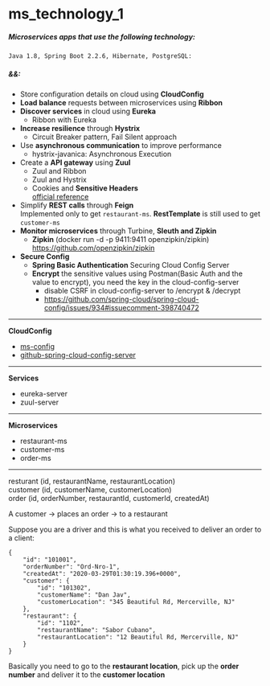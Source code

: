 # ms_technology_1
##### Microservices apps that use the following technology:  
`Java 1.8, Spring Boot 2.2.6, Hibernate, PostgreSQL:`  
##### &&:  
- Store configuration details on cloud using **CloudConfig**  
- **Load balance** requests between microservices using **Ribbon**  
- **Discover services** in cloud using **Eureka** 
  - Ribbon with Eureka  
- **Increase resilience** through **Hystrix** 
  - Circuit Breaker pattern, Fail Silent approach 
- Use **asynchronous communication** to improve performance 
  - hystrix-javanica: Asynchronous Execution  
- Create a **API gateway** using **Zuul** 
  - Zuul and Ribbon 
  - Zuul and Hystrix
  - Cookies and **Sensitive Headers**  
  [official reference]   
- Simplify **REST calls** through **Feign**   
Implemented only to get `restaurant-ms`. **RestTemplate** is still used to get `customer-ms`
- **Monitor microservices** through Turbine, **Sleuth and Zipkin**  
  - **Zipkin** (docker run -d -p 9411:9411 openzipkin/zipkin)   
  https://github.com/openzipkin/zipkin
- **Secure Config** 
  - **Spring Basic Authentication** Securing Cloud Config Server 
  - **Encrypt** the sensitive values using Postman(Basic Auth and the value to encrypt), you need the key in the cloud-config-server       
    - disable CSRF in cloud-config-server to /encrypt & /decrypt  
    - https://github.com/spring-cloud/spring-cloud-config/issues/934#issuecomment-398740472  
  
****************
**CloudConfig**  
- [ms-config]
- [github-spring-cloud-config-server]
**************** 
**Services**   
- eureka-server  
- zuul-server
****************
**Microservices**    
- restaurant-ms
- customer-ms
- order-ms   
****************
resturant (id, restaurantName, restaurantLocation)  
customer (id, customerName, customerLocation)  
order (id, orderNumber, restaurantId, customerId, createdAt)  

A customer -> places an order -> to a restaurant  

Suppose you are a driver and this is what you received to deliver an order to a client:
```
{
    "id": "101001",
    "orderNumber": "Ord-Nro-1",
    "createdAt": "2020-03-29T01:30:19.396+0000",
    "customer": {
        "id": "101302",
        "customerName": "Dan Jav",
        "customerLocation": "345 Beautiful Rd, Mercerville, NJ"
    },
    "restaurant": {
        "id": "1102",
        "restaurantName": "Sabor Cubano",
        "restaurantLocation": "12 Beautiful Rd, Mercerville, NJ"
    }
}
``` 

Basically you need to go to the **restaurant location**, pick up the **order number** and deliver it to the **customer location**

[ms-config]:https://github.com/didorg/ms-config
[github-spring-cloud-config-server]:https://github.com/didorg/github-spring-cloud-config-server
[official reference]:https://cloud.spring.io/spring-cloud-static/spring-cloud-netflix/2.2.2.RELEASE/reference/html/#cookies-and-sensitive-headers
